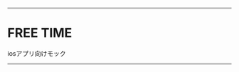 ---------------------------------------
# FREE TIME

iosアプリ向けモック


---------------------------------------
